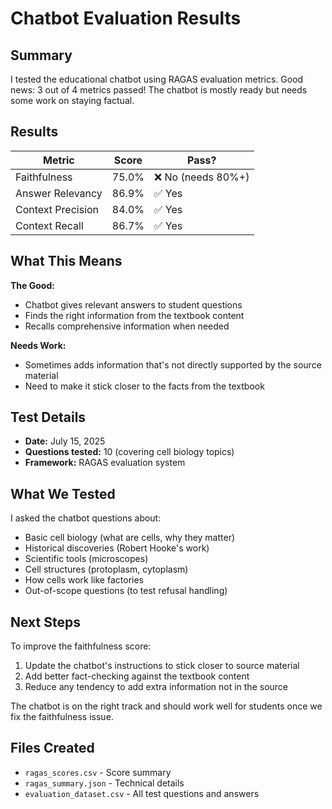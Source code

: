 # Chatbot Evaluation Results

## Summary

I tested the educational chatbot using RAGAS evaluation metrics. Good news: 3 out of 4 metrics passed! The chatbot is mostly ready but needs some work on staying factual.

## Results

| Metric | Score | Pass? |
|--------|-------|-------|
| Faithfulness | 75.0% | ❌ No (needs 80%+) |
| Answer Relevancy | 86.9% | ✅ Yes |
| Context Precision | 84.0% | ✅ Yes |
| Context Recall | 86.7% | ✅ Yes |

## What This Means

**The Good:**
- Chatbot gives relevant answers to student questions
- Finds the right information from the textbook content
- Recalls comprehensive information when needed

**Needs Work:**
- Sometimes adds information that's not directly supported by the source material
- Need to make it stick closer to the facts from the textbook

## Test Details

- **Date:** July 15, 2025
- **Questions tested:** 10 (covering cell biology topics)
- **Framework:** RAGAS evaluation system

## What We Tested

I asked the chatbot questions about:
- Basic cell biology (what are cells, why they matter)
- Historical discoveries (Robert Hooke's work)
- Scientific tools (microscopes)
- Cell structures (protoplasm, cytoplasm)
- How cells work like factories
- Out-of-scope questions (to test refusal handling)

## Next Steps

To improve the faithfulness score:
1. Update the chatbot's instructions to stick closer to source material
2. Add better fact-checking against the textbook content
3. Reduce any tendency to add extra information not in the source

The chatbot is on the right track and should work well for students once we fix the faithfulness issue.

## Files Created

- `ragas_scores.csv` - Score summary
- `ragas_summary.json` - Technical details
- `evaluation_dataset.csv` - All test questions and answers

